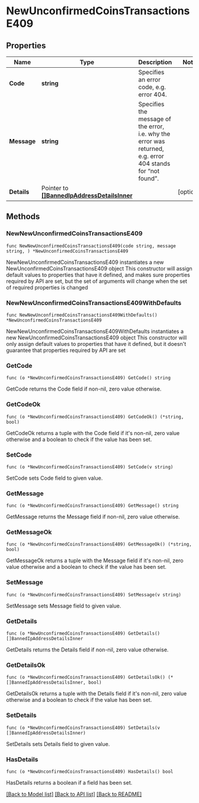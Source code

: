 # NewUnconfirmedCoinsTransactionsE409

## Properties

Name | Type | Description | Notes
------------ | ------------- | ------------- | -------------
**Code** | **string** | Specifies an error code, e.g. error 404. | 
**Message** | **string** | Specifies the message of the error, i.e. why the error was returned, e.g. error 404 stands for “not found”. | 
**Details** | Pointer to [**[]BannedIpAddressDetailsInner**](BannedIpAddressDetailsInner.md) |  | [optional] 

## Methods

### NewNewUnconfirmedCoinsTransactionsE409

`func NewNewUnconfirmedCoinsTransactionsE409(code string, message string, ) *NewUnconfirmedCoinsTransactionsE409`

NewNewUnconfirmedCoinsTransactionsE409 instantiates a new NewUnconfirmedCoinsTransactionsE409 object
This constructor will assign default values to properties that have it defined,
and makes sure properties required by API are set, but the set of arguments
will change when the set of required properties is changed

### NewNewUnconfirmedCoinsTransactionsE409WithDefaults

`func NewNewUnconfirmedCoinsTransactionsE409WithDefaults() *NewUnconfirmedCoinsTransactionsE409`

NewNewUnconfirmedCoinsTransactionsE409WithDefaults instantiates a new NewUnconfirmedCoinsTransactionsE409 object
This constructor will only assign default values to properties that have it defined,
but it doesn't guarantee that properties required by API are set

### GetCode

`func (o *NewUnconfirmedCoinsTransactionsE409) GetCode() string`

GetCode returns the Code field if non-nil, zero value otherwise.

### GetCodeOk

`func (o *NewUnconfirmedCoinsTransactionsE409) GetCodeOk() (*string, bool)`

GetCodeOk returns a tuple with the Code field if it's non-nil, zero value otherwise
and a boolean to check if the value has been set.

### SetCode

`func (o *NewUnconfirmedCoinsTransactionsE409) SetCode(v string)`

SetCode sets Code field to given value.


### GetMessage

`func (o *NewUnconfirmedCoinsTransactionsE409) GetMessage() string`

GetMessage returns the Message field if non-nil, zero value otherwise.

### GetMessageOk

`func (o *NewUnconfirmedCoinsTransactionsE409) GetMessageOk() (*string, bool)`

GetMessageOk returns a tuple with the Message field if it's non-nil, zero value otherwise
and a boolean to check if the value has been set.

### SetMessage

`func (o *NewUnconfirmedCoinsTransactionsE409) SetMessage(v string)`

SetMessage sets Message field to given value.


### GetDetails

`func (o *NewUnconfirmedCoinsTransactionsE409) GetDetails() []BannedIpAddressDetailsInner`

GetDetails returns the Details field if non-nil, zero value otherwise.

### GetDetailsOk

`func (o *NewUnconfirmedCoinsTransactionsE409) GetDetailsOk() (*[]BannedIpAddressDetailsInner, bool)`

GetDetailsOk returns a tuple with the Details field if it's non-nil, zero value otherwise
and a boolean to check if the value has been set.

### SetDetails

`func (o *NewUnconfirmedCoinsTransactionsE409) SetDetails(v []BannedIpAddressDetailsInner)`

SetDetails sets Details field to given value.

### HasDetails

`func (o *NewUnconfirmedCoinsTransactionsE409) HasDetails() bool`

HasDetails returns a boolean if a field has been set.


[[Back to Model list]](../README.md#documentation-for-models) [[Back to API list]](../README.md#documentation-for-api-endpoints) [[Back to README]](../README.md)


